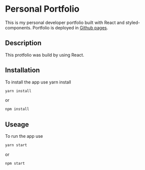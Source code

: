 # Personal Portfolio

This is my personal developer portfolio built with React and styled-components. Portfolio is deployed in  [Github pages](https://mohamed-sal-ah.github.io/Portfolio/).

## Description

This protfolio was build by using React.

## Installation

To install the app use yarn install

```bash
yarn install
```

or

```bash
npm install
```

## Useage

To run the app use

```bash
yarn start
```

or

```bash
npm start
```
